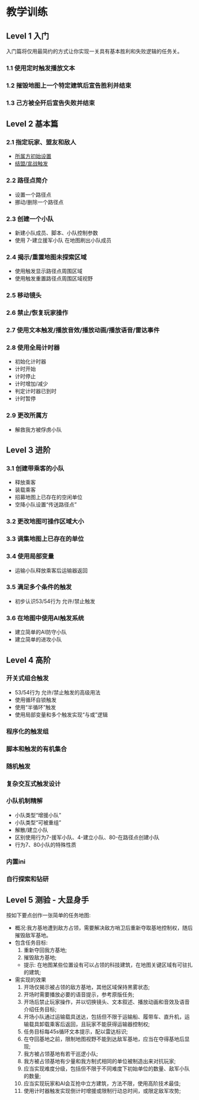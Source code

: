 # 教学训练

## Level 1 入门
入门篇将仅用最简约的方式让你实现一关具有基本胜利和失败逻辑的任务关。
### 1.1 使用定时触发播放文本

### 1.2 摧毁地图上一个特定建筑后宣告胜利并结束

### 1.3 己方被全歼后宣告失败并结束


## Level 2 基本篇
### 2.1 指定玩家、盟友和敌人
* [所属方初始设置](./houses/basic-settings.md)
* [结盟/宣战触发](./triggers/houses.md)
### 2.2 路径点简介
* 设置一个路径点
* 挪动/删除一个路径点
### 2.3 创建一个小队
* 新建小队成员、脚本、小队控制参数
* 使用 7-建立援军小队 在地图刷出小队成员
### 2.4 揭示/重置地图未探索区域
* 使用触发显示路径点周围区域
* 使用触发重置路径点周围区域视野
### 2.5 移动镜头
### 2.6 禁止/恢复玩家操作
### 2.7 使用文本触发/播放音效/播放动画/播放语音/雷达事件
### 2.8 使用全局计时器
* 初始化计时器
* 计时开始
* 计时停止
* 计时增加/减少
* 判定计时器已到时
* 计时暂停
### 2.9 更改所属方
* 解救我方被俘虏小队

## Level 3 进阶
### 3.1 创建带乘客的小队
* 释放乘客
* 装载乘客
* 招募地图上已存在的空闲单位
* 空降小队设置“传送路径点”
### 3.2 更改地图可操作区域大小
### 3.3 调集地图上已存在的单位
### 3.4 使用局部变量
* 运输小队释放乘客后运输器返回
### 3.5 满足多个条件的触发
* 初步认识53/54行为 允许/禁止触发
### 3.6 在地图中使用AI触发系统
* 建立简单的AI防守小队
* 建立简单的进攻小队

## Level 4 高阶
### 开关式组合触发
* 53/54行为 允许/禁止触发的高级用法
* 使用循环自锁触发
* 使用“半循环”触发
* 使用局部变量和多个触发实现“与或”逻辑
### 程序化的触发组
### 脚本和触发的有机集合
### 随机触发
### 复杂交互式触发设计
### 小队机制精解
* 小队类型“增援小队”
* 小队类型“可被重组”
* 解散/建立小队
* 区别使用行为7-援军小队、4-建立小队、80-在路径点创建小队
* 行为7、80小队的特殊性质
### 内置ini
### 自行探索和钻研

## Level 5 测验 - 大显身手
按如下要点创作一张简单的任务地图:
* 概况:我方基地遭到敌方占领，需要解决敌方哨卫后重新夺取基地控制权，随后摧毁敌军基地。
* 包含任务目标:
  1. 重新夺回我方基地;
  2. 摧毁敌方基地;
  - 提示: 在地图某些位置设有可以占领的科技建筑，在地图关键区域有可驻扎的建筑;
* 需实现的效果
  1. 开场仅揭示被占领的敌方基地，其他区域保持黑雾状态;
  2. 开场时需要播放必要的语音提示，参考原版任务;
  2. 开场后禁止玩家操作，并以切换镜头、文本叙述、播放动画和音效及语音介绍任务目标;
  2. 开场小队通过运输载具送达，包括但不限于运输船、履带车、直升机，运输载具卸载乘客后返回，且玩家不能获得运输器控制权;
  3. 任务目标每45s循环文本提示，配以雷达标识;
  4. 在夺回基地之前，限制地图视野不能到达敌军基地，应当在夺得基地后显现;
  5. 我方被占领基地有若干巡逻小队;
  6. 我方被占领基地有少量和我方制式相同的单位被制造出来对抗玩家;
  6. 应当实现难度分级，包括但不限于不同难度下初始单位的数量、敌军小队的数量;
  6. 应当实现玩家和AI会互抢中立方建筑，方法不限，使用高阶技术最佳;
  6. 使用计时器触发实现倒计时增援或限制行动总时间，或限定敌军攻势;
